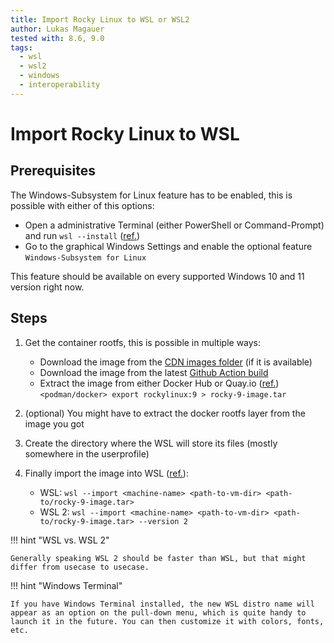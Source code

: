 ```yaml
---
title: Import Rocky Linux to WSL or WSL2
author: Lukas Magauer
tested with: 8.6, 9.0
tags:
  - wsl
  - wsl2
  - windows
  - interoperability
---
```


# Import Rocky Linux to WSL

## Prerequisites

The Windows-Subsystem for Linux feature has to be enabled, this is possible with either of this options:

- Open a administrative Terminal (either PowerShell or Command-Prompt) and run `wsl --install` ([ref.](https://docs.microsoft.com/en-us/windows/wsl/install))
- Go to the graphical Windows Settings and enable the optional feature `Windows-Subsystem for Linux`

This feature should be available on every supported Windows 10 and 11 version right now.

## Steps

1. Get the container rootfs, this is possible in multiple ways:

    - Download the image from the [CDN images folder](https://dl.rockylinux.org/pub/rocky/9/images/) (if it is available)
    - Download the image from the latest [Github Action build](https://github.com/rocky-linux/sig-cloud-instance-images/actions/workflows/build.yml)
    - Extract the image from either Docker Hub or Quay.io ([ref.](https://docs.microsoft.com/en-us/windows/wsl/use-custom-distro#export-the-tar-from-a-container))<br>`<podman/docker> export rockylinux:9 > rocky-9-image.tar`

2. (optional) You might have to extract the docker rootfs layer from the image you got
3. Create the directory where the WSL will store its files (mostly somewhere in the userprofile)
4. Finally import the image into WSL ([ref.](https://docs.microsoft.com/en-us/windows/wsl/use-custom-distro#import-the-tar-file-into-wsl)):

    - WSL: `wsl --import <machine-name> <path-to-vm-dir> <path-to/rocky-9-image.tar>`
    - WSL 2: `wsl --import <machine-name> <path-to-vm-dir> <path-to/rocky-9-image.tar> --version 2`

!!! hint "WSL vs. WSL 2"

    Generally speaking WSL 2 should be faster than WSL, but that might differ from usecase to usecase.

!!! hint "Windows Terminal"

    If you have Windows Terminal installed, the new WSL distro name will appear as an option on the pull-down menu, which is quite handy to launch it in the future. You can then customize it with colors, fonts, etc.
